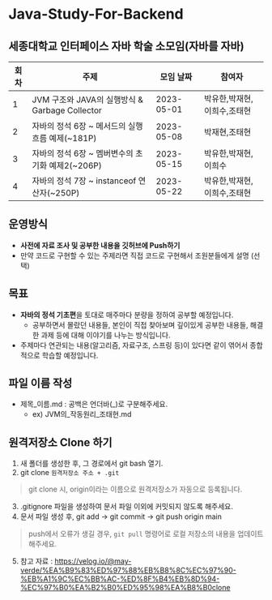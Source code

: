 # Java-Study-For-Backend
## 세종대학교 인터페이스 자바 학술 소모임(자바를 자바)

| 회차  | 주제                                     | 모임 날짜      | 참여자             |
|-----|----------------------------------------|------------|-----------------|
| 1   | JVM 구조와 JAVA의 실행방식 & Garbage Collector | 2023-05-01 | 박유한,박재현,이희수,조태현 |
| 2   | 자바의 정석 6장 ~ 메서드의 실행흐름 예제(~181P)        | 2023-05-08 | 박재현,조태현         |
| 3   | 자바의 정석 6장 ~ 멤버변수의 초기화 예제2(~206P)       | 2023-05-15 | 박유한,박재현,이희수     |
| 4   | 자바의 정석 7장 ~ instanceof 연산자(~250P)      | 2023-05-22 | 박유한,박재현,이희수,조태현 |

## 운영방식
- **사전에 자료 조사 및 공부한 내용을 깃허브에 Push하기**
- 만약 코드로 구현할 수 있는 주제라면 직접 코드로 구현해서 조원분들에게 설명 (선택)

## 목표
- **자바의 정석 기초편**을 토대로 매주마다 분량을 정하여 공부할 예정입니다.
  - 공부하면서 몰랐던 내용들, 본인이 직접 찾아보며 깊이있게 공부한 내용들, 해결한 과제 등에 대해 이야기를 나누는 방식입니다.
- 주제마다 연관되는 내용(알고리즘, 자료구조, 스프링 등)이 있다면 같이 엮어서 종합적으로 학습할 예정입니다.

## 파일 이름 작성
- 제목_이름.md : 공백은 언더바(_)로 구분해주세요.
    - ex) JVM의_작동원리_조태현.md 

## 원격저장소 Clone 하기
1. 새 폴더를 생성한 후, 그 경로에서 git bash 열기.
2. git clone `원격저장소 주소 + .git`
> git clone 시, origin이라는 이름으로 원격저장소가 자동으로 등록됩니다.
3. .gitignore 파일을 생성하여 문서 파일 이외에 커밋되지 않도록 해주세요.
4. 문서 파일 생성 후, git add -> git commit -> git push origin main
> push에서 오류가 생길 경우, `git pull` 명령어로 로컬 저장소의 내용을 업데이트 해주세요.
5. 참고 자료 : https://velog.io/@may-verde/%EA%B9%83%ED%97%88%EB%B8%8C%EC%97%90-%EB%A1%9C%EC%BB%AC-%ED%8F%B4%EB%8D%94-%EC%97%B0%EA%B2%B0%ED%95%98%EA%B8%B0clone